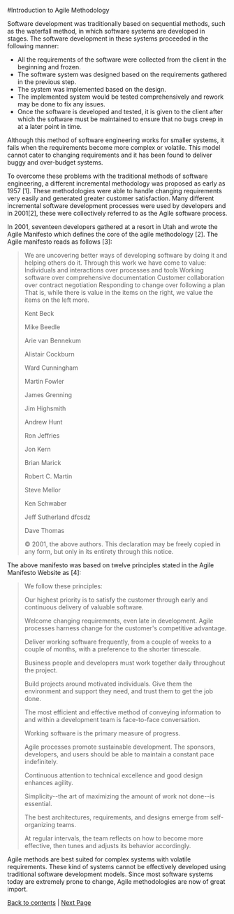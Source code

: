 #Introduction to Agile Methodology

Software development was traditionally based on sequential methods, such as the waterfall method, in which software systems are developed in stages. The software development in these systems proceeded in the following manner:

+ All the requirements of the software were collected from the client in the beginning and frozen.
+ The software system was designed based on the requirements gathered in the previous step.
+	The system was implemented based on the design.
+	The implemented system would be tested comprehensively and rework may be done to fix any issues.
+	Once the software is developed and tested, it is given to the client after which the software must be maintained to ensure that no bugs creep in at a later point in time.

Although this method of software engineering works for smaller systems, it fails when the requirements become more complex or volatile. This model cannot cater to changing requirements and it has been found to deliver buggy and over-budget systems.

To overcome these problems with the traditional methods of software engineering, a different incremental methodology was proposed as early as 1957 [1]. These methodologies were able to handle changing requirements very easily and generated greater customer satisfaction. Many different incremental software development processes were used by developers and in 2001[2], these were collectively referred to as the Agile software process. 

In 2001, seventeen developers gathered at a resort in Utah and wrote the Agile Manifesto which defines the core of the agile methodology [2]. The Agile manifesto reads as follows [3]:

> We are uncovering better ways of developing
> software by doing it and helping others do it.
> Through this work we have come to value:
> Individuals and interactions over processes and tools
> Working software over comprehensive documentation
> Customer collaboration over contract negotiation
> Responding to change over following a plan
> That is, while there is value in the items on
> the right, we value the items on the left more.
>
> 	Kent Beck
>
> Mike Beedle
>
> Arie van Bennekum
>
> Alistair Cockburn
>
> Ward Cunningham
>
> Martin Fowler
>
> James Grenning
>
> Jim Highsmith
>
> Andrew Hunt
>
> Ron Jeffries
>
> Jon Kern
>
> Brian Marick
>
> Robert C. Martin
>
> Steve Mellor
>
> Ken Schwaber
>
> Jeff Sutherland         dfcsdz
>
> Dave Thomas
>
>© 2001, the above authors. This declaration may be freely copied in any form, but only in its entirety through this notice. 

The above manifesto was based on twelve principles stated in the Agile Manifesto Website as [4]:

> We follow these principles:
>
> Our highest priority is to satisfy the customer
> through early and continuous delivery
> of valuable software.
>
> Welcome changing requirements, even late in
> development. Agile processes harness change for
> the customer's competitive advantage.
>
> Deliver working software frequently, from a
> couple of weeks to a couple of months, with a
> preference to the shorter timescale.
> 
> Business people and developers must work
> together daily throughout the project.
> 
> Build projects around motivated individuals.
> Give them the environment and support they need,
> and trust them to get the job done.
> 
> The most efficient and effective method of
> conveying information to and within a development
> team is face-to-face conversation.
> 
> Working software is the primary measure of progress.
> 
> Agile processes promote sustainable development.
> The sponsors, developers, and users should be able
> to maintain a constant pace indefinitely.
> 
> Continuous attention to technical excellence
> and good design enhances agility.
> 
> Simplicity--the art of maximizing the amount
> of work not done--is essential.
> 
> The best architectures, requirements, and designs
> emerge from self-organizing teams.
> 
> At regular intervals, the team reflects on how
> to become more effective, then tunes and adjusts
> its behavior accordingly.

Agile methods are best suited for complex systems with volatile requirements. These kind of systems cannot be effectively developed using traditional software development models. Since most software systems today are extremely prone to change, Agile methodologies are now of great import.

[Back to contents](https://github.com/Krithika-Balan2290/Scrum/blob/master/README.md) | [Next Page]()
